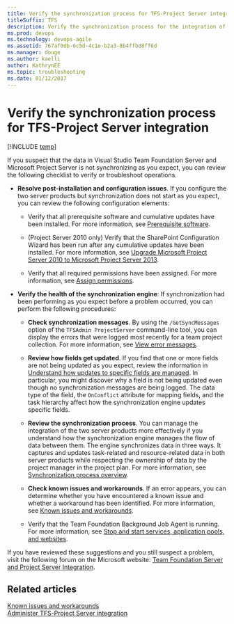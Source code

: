 ```yaml
---
title: Verify the synchronization process for TFS-Project Server integration
titleSuffix: TFS 
description: Verify the synchronization process for the integration of Team Foundation Server & Project Server  
ms.prod: devops
ms.technology: devops-agile
ms.assetid: 767af0db-6c5d-4c1e-b2a3-8b4ffbd8ff6d
ms.manager: douge
ms.author: kaelli
author: KathrynEE
ms.topic: troubleshooting
ms.date: 01/12/2017
---
```



# Verify the synchronization process for TFS-Project Server integration
[!INCLUDE [temp](../_shared/tfs-ps-sync-header.md)]

<a name="top"></a> If you suspect that the data in Visual Studio Team Foundation Server and Microsoft Project Server is not synchronizing as you expect, you can review the following checklist to verify or troubleshoot operations.  
  
-   **Resolve post-installation and configuration issues**. If you configure the two server products but synchronization does not start as you expect, you can review the following configuration elements:  
  
    -   Verify that all prerequisite software and cumulative updates have been installed. For more information, see [Prerequisite software](system-and-setup-requirements.md#prereq).  
  
    -   (Project Server 2010 only) Verify that the SharePoint Configuration Wizard has been run after any cumulative updates have been installed. For more information, see [Upgrade Microsoft Project Server 2010  to Microsoft Project Server 2013](upgrade-ps-2010-to-ps-2013.md).  
  
    -   Verify that all required permissions have been assigned. For more information, see [Assign permissions](assign-permissions-support-tfs-project-server-integration.md).  
  
-   **Verify the health of the synchronization engine**: If synchronization had been performing as you expect before a problem occurred, you can perform the following procedures:  
  
    -   **Check synchronization messages**. By using the `/GetSyncMessages` option of the `TFSAdmin ProjectServer` command-line tool, you can display the errors that were logged most recently for a team project collection. For more information, see [View error messages](view-synch-error-messages.md).  
  
    -   **Review how fields get updated**. If you find that one or more fields are not being updated as you expect, review the information in [Understand how updates to specific fields are managed](understand-how-updates-to-specific-fields-managed.md). In particular, you might discover why a field is not being updated even though no synchronization messages are being logged. The data type of the field, the `OnConflict` attribute for mapping fields, and the task hierarchy affect how the synchronization engine updates specific fields.  
  
    -   **Review the synchronization process**. You can manage the integration of the two server products more effectively if you understand how the synchronization engine manages the flow of data between them. The engine synchronizes data in three ways. It captures and updates task-related and resource-related data in both server products while respecting the ownership of data by the project manager in the project plan. For more information, see [Synchronization process overview](synchronization-process-overview.md).  
  
    -   **Check known issues and workarounds**. If an error appears, you can  determine whether you have encountered a known issue and whether a workaround has been identified. For more information, see [Known issues and workarounds](known-issues-and-workarounds.md).  
    -   Verify that the Team Foundation Background Job Agent is running. For more information, see [Stop and start services, application pools, and websites](/tfs/server/admin/stop-start-stuff.md).  
  
 If you have reviewed these suggestions and you still suspect a problem, visit the following forum on the Microsoft website: [Team Foundation Server and Project Server Integration](http://go.microsoft.com/fwlink/?LinkId=207282).  
  
## Related articles  
 [Known issues and workarounds](known-issues-and-workarounds.md)   
 [Administer TFS-Project Server integration](administrate-integration-tfs-project-server.md)